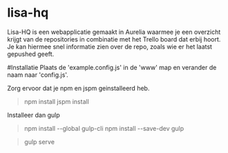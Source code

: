 # lisa-hq
Lisa-HQ is een webapplicatie gemaakt in Aurelia waarmee je een overzicht krijgt van de repositories in combinatie met het Trello board dat erbij hoort. Je kan hiermee snel informatie zien over de repo, zoals wie er het laatst gepushed geeft.

#Installatie
Plaats de 'example.config.js' in de 'www' map en verander de naam naar 'config.js'.

Zorg ervoor dat je npm en jspm geinstalleerd heb.
>npm install
>jspm install

Installeer dan gulp
>npm install --global gulp-cli
>npm install --save-dev gulp

>gulp serve
